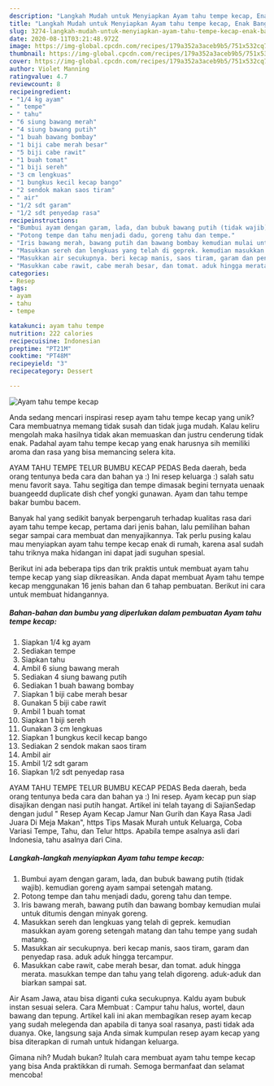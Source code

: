 ```yaml
---
description: "Langkah Mudah untuk Menyiapkan Ayam tahu tempe kecap, Enak Banget"
title: "Langkah Mudah untuk Menyiapkan Ayam tahu tempe kecap, Enak Banget"
slug: 3274-langkah-mudah-untuk-menyiapkan-ayam-tahu-tempe-kecap-enak-banget
date: 2020-08-11T03:21:48.972Z
image: https://img-global.cpcdn.com/recipes/179a352a3aceb9b5/751x532cq70/ayam-tahu-tempe-kecap-foto-resep-utama.jpg
thumbnail: https://img-global.cpcdn.com/recipes/179a352a3aceb9b5/751x532cq70/ayam-tahu-tempe-kecap-foto-resep-utama.jpg
cover: https://img-global.cpcdn.com/recipes/179a352a3aceb9b5/751x532cq70/ayam-tahu-tempe-kecap-foto-resep-utama.jpg
author: Violet Manning
ratingvalue: 4.7
reviewcount: 8
recipeingredient:
- "1/4 kg ayam"
- " tempe"
- " tahu"
- "6 siung bawang merah"
- "4 siung bawang putih"
- "1 buah bawang bombay"
- "1 biji cabe merah besar"
- "5 biji cabe rawit"
- "1 buah tomat"
- "1 biji sereh"
- "3 cm lengkuas"
- "1 bungkus kecil kecap bango"
- "2 sendok makan saos tiram"
- " air"
- "1/2 sdt garam"
- "1/2 sdt penyedap rasa"
recipeinstructions:
- "Bumbui ayam dengan garam, lada, dan bubuk bawang putih (tidak wajib). kemudian goreng ayam sampai setengah matang."
- "Potong tempe dan tahu menjadi dadu, goreng tahu dan tempe."
- "Iris bawang merah, bawang putih dan bawang bombay kemudian mulai untuk ditumis dengan minyak goreng."
- "Masukkan sereh dan lengkuas yang telah di geprek. kemudian masukkan ayam goreng setengah matang dan tahu tempe yang sudah matang."
- "Masukkan air secukupnya. beri kecap manis, saos tiram, garam dan penyedap rasa. aduk aduk hingga tercampur."
- "Masukkan cabe rawit, cabe merah besar, dan tomat. aduk hingga merata. masukkan tempe dan tahu yang telah digoreng. aduk-aduk dan biarkan sampai sat."
categories:
- Resep
tags:
- ayam
- tahu
- tempe

katakunci: ayam tahu tempe 
nutrition: 222 calories
recipecuisine: Indonesian
preptime: "PT21M"
cooktime: "PT48M"
recipeyield: "3"
recipecategory: Dessert

---
```



![Ayam tahu tempe kecap](https://img-global.cpcdn.com/recipes/179a352a3aceb9b5/751x532cq70/ayam-tahu-tempe-kecap-foto-resep-utama.jpg)

Anda sedang mencari inspirasi resep ayam tahu tempe kecap yang unik? Cara membuatnya memang tidak susah dan tidak juga mudah. Kalau keliru mengolah maka hasilnya tidak akan memuaskan dan justru cenderung tidak enak. Padahal ayam tahu tempe kecap yang enak harusnya sih memiliki aroma dan rasa yang bisa memancing selera kita.

AYAM TAHU TEMPE TELUR BUMBU KECAP PEDAS Beda daerah, beda orang tentunya beda cara dan bahan ya :) Ini resep keluarga :) salah satu menu favorit saya. Tahu segitiga dan tempe dimasak begini ternyata uenaak buangeedd duplicate dish chef yongki gunawan. Ayam dan tahu tempe bakar bumbu bacem.

Banyak hal yang sedikit banyak berpengaruh terhadap kualitas rasa dari ayam tahu tempe kecap, pertama dari jenis bahan, lalu pemilihan bahan segar sampai cara membuat dan menyajikannya. Tak perlu pusing kalau mau menyiapkan ayam tahu tempe kecap enak di rumah, karena asal sudah tahu triknya maka hidangan ini dapat jadi suguhan spesial.


Berikut ini ada beberapa tips dan trik praktis untuk membuat ayam tahu tempe kecap yang siap dikreasikan. Anda dapat membuat Ayam tahu tempe kecap menggunakan 16 jenis bahan dan 6 tahap pembuatan. Berikut ini cara untuk membuat hidangannya.

<!--inarticleads1-->

##### Bahan-bahan dan bumbu yang diperlukan dalam pembuatan Ayam tahu tempe kecap:

1. Siapkan 1/4 kg ayam
1. Sediakan  tempe
1. Siapkan  tahu
1. Ambil 6 siung bawang merah
1. Sediakan 4 siung bawang putih
1. Sediakan 1 buah bawang bombay
1. Siapkan 1 biji cabe merah besar
1. Gunakan 5 biji cabe rawit
1. Ambil 1 buah tomat
1. Siapkan 1 biji sereh
1. Gunakan 3 cm lengkuas
1. Siapkan 1 bungkus kecil kecap bango
1. Sediakan 2 sendok makan saos tiram
1. Ambil  air
1. Ambil 1/2 sdt garam
1. Siapkan 1/2 sdt penyedap rasa


AYAM TAHU TEMPE TELUR BUMBU KECAP PEDAS Beda daerah, beda orang tentunya beda cara dan bahan ya :) Ini resep. Ayam kecap pun siap disajikan dengan nasi putih hangat. Artikel ini telah tayang di SajianSedap dengan judul &#34; Resep Ayam Kecap Jamur Nan Gurih dan Kaya Rasa Jadi Juara Di Meja Makan&#34;, https Tips Masak Murah untuk Keluarga, Coba Variasi Tempe, Tahu, dan Telur https. Apabila tempe asalnya asli dari Indonesia, tahu asalnya dari Cina. 

<!--inarticleads2-->

##### Langkah-langkah menyiapkan Ayam tahu tempe kecap:

1. Bumbui ayam dengan garam, lada, dan bubuk bawang putih (tidak wajib). kemudian goreng ayam sampai setengah matang.
1. Potong tempe dan tahu menjadi dadu, goreng tahu dan tempe.
1. Iris bawang merah, bawang putih dan bawang bombay kemudian mulai untuk ditumis dengan minyak goreng.
1. Masukkan sereh dan lengkuas yang telah di geprek. kemudian masukkan ayam goreng setengah matang dan tahu tempe yang sudah matang.
1. Masukkan air secukupnya. beri kecap manis, saos tiram, garam dan penyedap rasa. aduk aduk hingga tercampur.
1. Masukkan cabe rawit, cabe merah besar, dan tomat. aduk hingga merata. masukkan tempe dan tahu yang telah digoreng. aduk-aduk dan biarkan sampai sat.


Air Asam Jawa, atau bisa diganti cuka secukupnya. Kaldu ayam bubuk instan sesuai selera. Cara Membuat : Campur tahu halus, wortel, daun bawang dan tepung. Artikel kali ini akan membagikan resep ayam kecap yang sudah melegenda dan apabila di tanya soal rasanya, pasti tidak ada duanya. Oke, langsung saja Anda simak kumpulan resep ayam kecap yang bisa diterapkan di rumah untuk hidangan keluarga. 

Gimana nih? Mudah bukan? Itulah cara membuat ayam tahu tempe kecap yang bisa Anda praktikkan di rumah. Semoga bermanfaat dan selamat mencoba!
